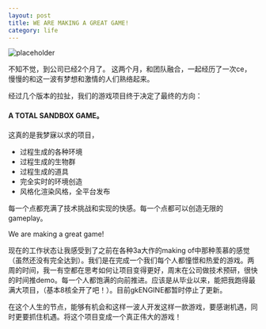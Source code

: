 ```yaml
---
layout: post
title: WE ARE MAKING A GREAT GAME!
category: life
---
```


![placeholder](https://raw.githubusercontent.com/gameknife/gameknife.github.io/master/images/blog-add/sketch.jpg)

不知不觉，到公司已经2个月了。
这两个月，和团队融合，一起经历了一次ce，慢慢的和这一波有梦想和激情的人们熟络起来。

经过几个版本的拉扯，我们的游戏项目终于决定了最终的方向：

#### A TOTAL SANDBOX GAME。

这真的是我梦寐以求的项目，

* 过程生成的各种环境
* 过程生成的生物群
* 过程生成的道具
* 完全实时的环境创造
* 风格化渲染风格，全平台发布

每一个点都充满了技术挑战和实现的快感。每一个点都可以创造无限的gameplay。

We are making a great game!

现在的工作状态让我感受到了之前在各种3a大作的making of中那种羡慕的感觉（虽然还没有完全达到）。我们是在完成一个我们每个人都憧憬和热爱的游戏。两周的时间，我一有空都在思考如何让项目变得更好，周末在公司做技术预研，很快的时间推demo。每一个人都饱满的向前推进。应该是从毕业以来，能把我跑得最满大项目，（基本8核全开了吧！）。目前gkENGINE都暂时停止了更新。

在这个人生的节点，能够有机会和这样一波人开发这样一款游戏，要感谢机遇，同时更要抓住机遇。将这个项目变成一个真正伟大的游戏！
